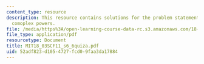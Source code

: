 ```yaml
---
content_type: resource
description: This resource contains solutions for the problem statements related to
  comoplex powers.
file: /media/https%3A/open-learning-course-data-rc.s3.amazonaws.com/18-03sc-differential-equations-fall-2011/52adf823d1054727fcd09faa3da17884_MIT18_03SCF11_s6_6quiza.pdf
file_type: application/pdf
resourcetype: Document
title: MIT18_03SCF11_s6_6quiza.pdf
uid: 52adf823-d105-4727-fcd0-9faa3da17884
---
```

